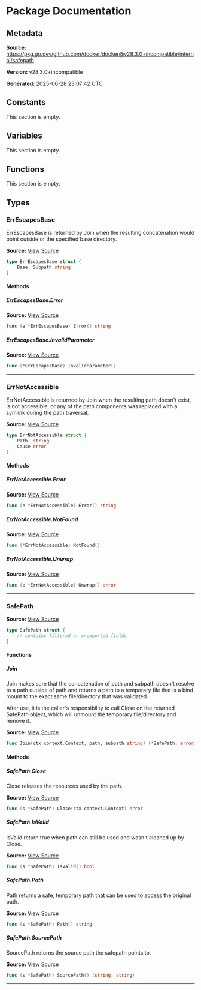 # Package Documentation

## Metadata

**Source:** https://pkg.go.dev/github.com/docker/docker@v28.3.0+incompatible/internal/safepath

**Version:** v28.3.0+incompatible

**Generated:** 2025-06-28 23:07:42 UTC

## Constants

This section is empty.

## Variables

This section is empty.

## Functions

This section is empty.

## Types

### ErrEscapesBase

ErrEscapesBase is returned by Join when the resulting concatenation would
point outside of the specified base directory.

**Source:** [View Source](https://github.com/docker/docker/blob/v28.3.0/internal/safepath/errors.go#L27)  

```go
type ErrEscapesBase struct {
	Base, Subpath string
}
```

#### Methods

##### ErrEscapesBase.Error

**Source:** [View Source](https://github.com/docker/docker/blob/v28.3.0/internal/safepath/errors.go#L33)  

```go
func (e *ErrEscapesBase) Error() string
```

##### ErrEscapesBase.InvalidParameter

**Source:** [View Source](https://github.com/docker/docker/blob/v28.3.0/internal/safepath/errors.go#L31)  

```go
func (*ErrEscapesBase) InvalidParameter()
```

---

### ErrNotAccessible

ErrNotAccessible is returned by Join when the resulting path doesn't exist,
is not accessible, or any of the path components was replaced with a symlink
during the path traversal.

**Source:** [View Source](https://github.com/docker/docker/blob/v28.3.0/internal/safepath/errors.go#L6)  

```go
type ErrNotAccessible struct {
	Path  string
	Cause error
}
```

#### Methods

##### ErrNotAccessible.Error

**Source:** [View Source](https://github.com/docker/docker/blob/v28.3.0/internal/safepath/errors.go#L17)  

```go
func (e *ErrNotAccessible) Error() string
```

##### ErrNotAccessible.NotFound

**Source:** [View Source](https://github.com/docker/docker/blob/v28.3.0/internal/safepath/errors.go#L11)  

```go
func (*ErrNotAccessible) NotFound()
```

##### ErrNotAccessible.Unwrap

**Source:** [View Source](https://github.com/docker/docker/blob/v28.3.0/internal/safepath/errors.go#L13)  

```go
func (e *ErrNotAccessible) Unwrap() error
```

---

### SafePath

**Source:** [View Source](https://github.com/docker/docker/blob/v28.3.0/internal/safepath/safepath.go#L11)  

```go
type SafePath struct {
	// contains filtered or unexported fields
}
```

#### Functions

##### Join

Join makes sure that the concatenation of path and subpath doesn't
resolve to a path outside of path and returns a path to a temporary file that is
a bind mount to the exact same file/directory that was validated.

After use, it is the caller's responsibility to call Close on the returned
SafePath object, which will unmount the temporary file/directory
and remove it.

**Source:** [View Source](https://github.com/docker/docker/blob/v28.3.0/internal/safepath/join_linux.go#L23)  

```go
func Join(ctx context.Context, path, subpath string) (*SafePath, error)
```

#### Methods

##### SafePath.Close

Close releases the resources used by the path.

**Source:** [View Source](https://github.com/docker/docker/blob/v28.3.0/internal/safepath/safepath.go#L21)  

```go
func (s *SafePath) Close(ctx context.Context) error
```

##### SafePath.IsValid

IsValid return true when path can still be used and wasn't cleaned up by Close.

**Source:** [View Source](https://github.com/docker/docker/blob/v28.3.0/internal/safepath/safepath.go#L43)  

```go
func (s *SafePath) IsValid() bool
```

##### SafePath.Path

Path returns a safe, temporary path that can be used to access the original path.

**Source:** [View Source](https://github.com/docker/docker/blob/v28.3.0/internal/safepath/safepath.go#L50)  

```go
func (s *SafePath) Path() string
```

##### SafePath.SourcePath

SourcePath returns the source path the safepath points to.

**Source:** [View Source](https://github.com/docker/docker/blob/v28.3.0/internal/safepath/safepath.go#L60)  

```go
func (s *SafePath) SourcePath() (string, string)
```

---

